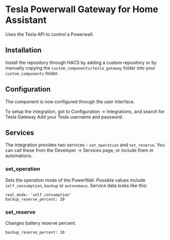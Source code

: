 # Tesla Powerwall Gateway for Home Assistant

Uses the Tesla API to control a Powerwall.

## Installation

Install the repository through HACS by adding a custom repository or by manually copying the `custom_components/tesla_gateway` folder into your `custom_components` folder.

## Configuration

The component is now configured through the user interface.

To setup the integration, got to Configuration -> Integrations, and search for Tesla Gateway
Add your Tesla username and password.

## Services

The integration provides two services - `set_operation` and `set_reserve`.
You can call these from the Developer -> Services page, or include them in automations.

### set_operation

Sets the operation mode of the PowerWall. Possible values include `self_consumption`, `backup` or `autonomous`.
Service data looks like this:

```
real_mode: 'self_consumption'
backup_reserve_percent: 20
```

### set_reserve

Changes battery reserve percent.

```
backup_reserve_percent: 10
```
